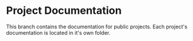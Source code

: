# Project Documentation

This branch contains the documentation for public projects. Each project's documentation is located in it's own folder.
